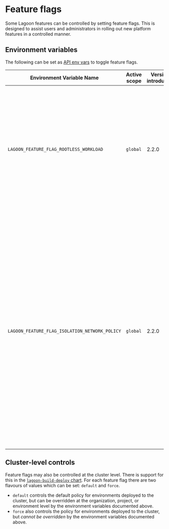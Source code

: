 # Feature flags

Some Lagoon features can be controlled by setting feature flags.
This is designed to assist users and administrators in rolling out new platform features in a controlled manner.

## Environment variables

The following can be set as [API env vars](./environment-variables.md#environment-variables-lagoon-api)  to toggle feature flags.

| Environment Variable Name                      | Active scope | Version introduced | Version removed | Default Value | Description                                                                                                                                                                                                                                                                                                                                                                                    |
| ---                                            | ---          | ---                | ---             | ---           | ---                                                                                                                                                                                                                                                                                                                                                                                            |
| `LAGOON_FEATURE_FLAG_ROOTLESS_WORKLOAD`        | `global`     | 2.2.0              | -               | `disabled`    | Set to `enabled` to set a non-root pod security context on the pods in this environment or project.<br><br>This flag will eventually be deprecated, at which point non-root workloads will be enforced.                                                                                                                                                                                        |
| `LAGOON_FEATURE_FLAG_ISOLATION_NETWORK_POLICY` | `global`     | 2.2.0              | -               | `disabled`    | Set to `enabled` to add a default namespace isolation network policy to each environment on deployment.<br><br>This flag will eventually be deprecated, at which point the namespace isolation network policy will be enforced.<br><br>NOTE: enabling and then disabling this feature will _not_ remove any existing network policy from previous deployments. Those must be removed manually. |

## Cluster-level controls

Feature flags may also be controlled at the cluster level. There is support for this in the [`lagoon-build-deploy` chart](https://github.com/uselagoon/lagoon-charts/blob/main/charts/lagoon-build-deploy/values.yaml).
For each feature flag there are two flavours of values which can be set: `default` and `force`.

* `default` controls the default policy for environments deployed to the cluster, but can be overridden at the organization, project, or environment level by the environment variables documented above.
* `force` also controls the policy for environments deployed to the cluster, but _cannot be overridden_ by the environment variables documented above.
